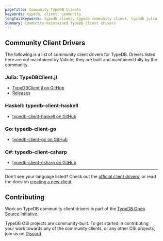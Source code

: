 ```yaml
---
pageTitle: Community TypeDB Clients
keywords: typedb, client, community
longTailKeywords: typedb client, typedb community client, typedb julia client, typedb haskell client
Summary: Community-maintained TypeDB client drivers
---
```


## Community Client Drivers

The following is a list of community client drivers for TypeDB. Drivers listed here are not maintained by Vaticle;
they are built and maintained fully by the community.

### Julia: TypeDBClient.jl

- [TypeDBClient.jl on GitHub](https://github.com/Humans-of-Julia/TypeDBClient.jl)
- [Releases](https://github.com/Humans-of-Julia/TypeDBClient.jl/releases)

### Haskell: typedb-client-haskell

- [typedb-client-haskell on GitHub](https://github.com/typedb-osi/typedb-client-haskell)

### Go: typedb-client-go

- [typedb-client-go on GitHub](https://github.com/taliesins/typedb-client-go)

### C#: typedb-client-csharp

- [typedb-client-csharp on GitHub](https://github.com/typedb-osi/typedb-client-csharp)

---

Don't see your language listed? Check out the [official client drivers](../03-client-api/00-overview.md), or read the docs on [creating a new client](../03-client-api/05-new-client.md).

## Contributing

Work on TypeDB community client drivers is part of the [TypeDB Open Source Initiative](https://typedb.org).

TypeDB OSI projects are community-built. To get started in contributing your work
towards any of the community clients, or any other OSI projects, join us on [Discord](https://vaticle.com/discord).

